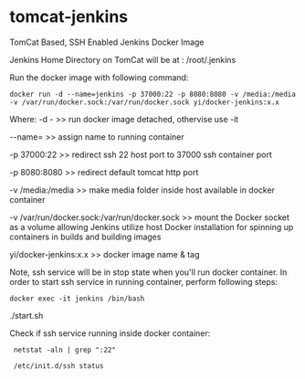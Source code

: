 # tomcat-jenkins
TomCat Based, SSH Enabled Jenkins Docker Image

Jenkins Home Directory on TomCat will be at : /root/.jenkins

Run the docker image with following command:
```
docker run -d --name=jenkins -p 37000:22 -p 8080:8080 -v /media:/media -v /var/run/docker.sock:/var/run/docker.sock yi/docker-jenkins:x.x
```
Where:
-d - >> run docker image detached, othervise use -it

--name= >> assign name to running container

-p 37000:22 >> redirect ssh 22 host port to 37000 ssh container port

-p 8080:8080 >> redirect default tomcat http port

-v /media:/media >> make media folder inside host available in docker container

-v /var/run/docker.sock:/var/run/docker.sock >> mount the Docker socket as a volume allowing Jenkins utilize host Docker installation for spinning up containers in builds and building images

yi/docker-jenkins:x.x >> docker image name & tag

Note, ssh service will be in stop state when you'll run docker container.
In order to start ssh service in running container, perform following steps:

`docker exec -it jenkins /bin/bash`

./start.sh

Check if ssh service running inside docker container:
```
 netstat -aln | grep ":22"
 
 /etc/init.d/ssh status
 ```



